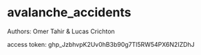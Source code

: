# avalanche_accidents

Authors: Omer Tahir & Lucas Crichton

access token: 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